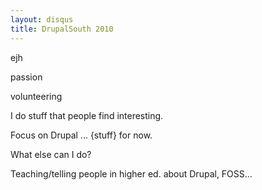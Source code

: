 ```yaml
---
layout: disqus
title: DrupalSouth 2010
---
```


ejh

passion

volunteering

I do stuff that people find interesting.

Focus on Drupal ... {stuff} for now.

What else can I do?

Teaching/telling people in higher ed. about Drupal, FOSS...
